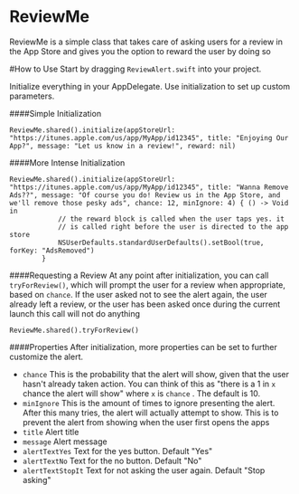 ReviewMe
===================

ReviewMe is a simple class that takes care of asking users for a review in the App Store and gives you the option to reward the user by doing so 

#How to Use
Start by dragging `ReviewAlert.swift` into your project. 

Initialize everything in your AppDelegate. Use initialization to set up custom parameters.


####Simple Initialization
```
ReviewMe.shared().initialize(appStoreUrl: "https://itunes.apple.com/us/app/MyApp/id12345", title: "Enjoying Our App?", message: "Let us know in a review!", reward: nil)
```

####More Intense Initialization
```
ReviewMe.shared().initialize(appStoreUrl: "https://itunes.apple.com/us/app/MyApp/id12345", title: "Wanna Remove Ads??", message: "Of course you do! Review us in the App Store, and we'll remove those pesky ads", chance: 12, minIgnore: 4) { () -> Void in
            // the reward block is called when the user taps yes. it 
            // is called right before the user is directed to the app store
            NSUserDefaults.standardUserDefaults().setBool(true, forKey: "AdsRemoved")
        }
```

####Requesting a Review
At any point after initialization, you can call `tryForReview()`, which will prompt the user for a review when appropriate, based on `chance`. If the user asked not to see the alert again, the user already left a review, or the user has been asked once during the current launch this call will not do anything

```
ReviewMe.shared().tryForReview()
```

####Properties
After initialization, more properties can be set to further customize the alert. 

- `chance` This is the probability that the alert will show, given that the user hasn't already taken action. You can think of this as "there is a 1 in `x` chance the alert will show" where `x` is `chance` . The default is 10.
- `minIgnore` This is the amount of times to ignore presenting the alert. After this many tries, the alert will actually attempt to show. This is to prevent the alert from showing when the user first opens the apps
- `title` Alert title
- `message` Alert message
- `alertTextYes` Text for the yes button. Default "Yes"
- `alertTextNo` Text for the no button. Default "No"
- `alertTextStopIt` Text for not asking the user again. Default "Stop asking"


